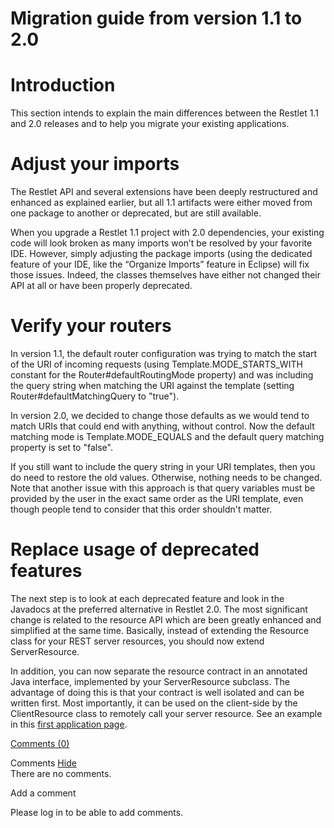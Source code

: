 Migration guide from version 1.1 to 2.0
=======================================

Introduction
============

This section intends to explain the main differences between the Restlet
1.1 and 2.0 releases and to help you migrate your existing applications.

Adjust your imports
===================

The Restlet API and several extensions have been deeply restructured and
enhanced as explained earlier, but all 1.1 artifacts were either moved
from one package to another or deprecated, but are still available.

When you upgrade a Restlet 1.1 project with 2.0 dependencies, your
existing code will look broken as many imports won’t be resolved by your
favorite IDE. However, simply adjusting the package imports (using the
dedicated feature of your IDE, like the “Organize Imports” feature in
Eclipse) will fix those issues. Indeed, the classes themselves have
either not changed their API at all or have been properly deprecated.

Verify your routers
===================

In version 1.1, the default router configuration was trying to match the
start of the URI of incoming requests (using Template.MODE\_STARTS\_WITH
constant for the Router\#defaultRoutingMode property) and was including
the query string when matching the URI against the template (setting
Router\#defaultMatchingQuery to "true").

In version 2.0, we decided to change those defaults as we would tend to
match URIs that could end with anything, without control. Now the
default matching mode is Template.MODE\_EQUALS and the default query
matching property is set to "false".

If you still want to include the query string in your URI templates,
then you do need to restore the old values. Otherwise, nothing needs to
be changed. Note that another issue with this approach is that query
variables must be provided by the user in the exact same order as the
URI template, even though people tend to consider that this order
shouldn't matter.

Replace usage of deprecated features
====================================

The next step is to look at each deprecated feature and look in the
Javadocs at the preferred alternative in Restlet 2.0. The most
significant change is related to the resource API which are been greatly
enhanced and simplified at the same time. Basically, instead of
extending the Resource class for your REST server resources, you should
now extend ServerResource.

In addition, you can now separate the resource contract in an annotated
Java interface, implemented by your ServerResource subclass. The
advantage of doing this is that your contract is well isolated and can
be written first. Most importantly, it can be used on the client-side by
the ClientResource class to remotely call your server resource. See an
example in this [first application
page](http://web.archive.org/web/20120119082103/http://wiki.restlet.org/docs_2.0/13-restlet/21-restlet/318-restlet/303-restlet.html "First application").

[Comments
(0)](http://web.archive.org/web/20120119082103/http://wiki.restlet.org/docs_2.0/13-restlet/21-restlet/171-restlet/155-restlet.html#)

Comments
[Hide](http://web.archive.org/web/20120119082103/http://wiki.restlet.org/docs_2.0/13-restlet/21-restlet/171-restlet/155-restlet.html#)
\
There are no comments.

Add a comment

Please log in to be able to add comments.
